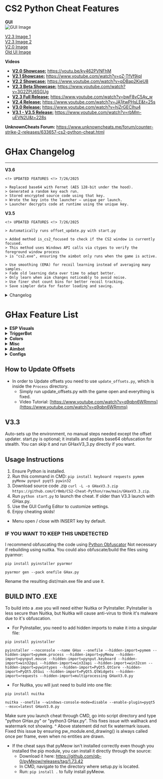# CS2 Python Cheat Features

**GUI**  
![GUI Image](https://i.imgur.com/XiEJzhV.png)

[V2.3 Image 1](https://i.imgur.com/lnRgX9y.png)  
[V2.3 Image 2](https://i.imgur.com/76SVSOP.png)  
[V2.0 Image](https://i.imgur.com/HlRGsOU.png)  
[Old UI Image](https://i.imgur.com/aGdY35U.png)  

**Videos**

- [**V2.0 Showcase:**](https://www.youtube.com/watch?v=ky462PVNFhM&t=586s) https://youtu.be/ky462PVNFhM  
- [**V2.1 Showcase:**](https://www.youtube.com/watch?v=oZ-TfVf9iqI) https://www.youtube.com/watch?v=oZ-TfVf9iqI  
- [**V2.2 Showcase:**](https://www.youtube.com/watch?v=pDBap2KieU8) https://www.youtube.com/watch?v=pDBap2KieU8  
- [**V2.3 Beta Showcase:**](https://www.youtube.com/watch?v=3G2ZPU6SGUg) https://www.youtube.com/watch?v=3G2ZPU6SGUg  
- [**V2.3 Full Release:**](https://www.youtube.com/watch?v=bwF8vC5Av_w) https://www.youtube.com/watch?v=bwF8vC5Av_w  
- [**V2.4 Release:**](https://www.youtube.com/watch?v=JA1jtwPHsLE&t=25s) https://www.youtube.com/watch?v=JA1jtwPHsLE&t=25s  
- [**V3.0 Release:**](https://www.youtube.com/watch?v=hjZrGECIhu4) https://www.youtube.com/watch?v=hjZrGECIhu4
- [**V3.1 - V3.5 Release:**](https://www.youtube.com/watch?v=rbMm-uEVN2U&t=228s) https://www.youtube.com/watch?v=rbMm-uEVN2U&t=228s

**UnknownCheats Forum:** https://www.unknowncheats.me/forum/counter-strike-2-releases/633657-cs2-python-cheat.html

# GHax Changelog
---

**V3.6**

``<!> UPDATED FEATURES <!> 7/26/2025``

```
> Replaced base64 with Fernet (AES 128-bit under the hood).
> Generated a random key each run.
> Stored encrypted source code using that key.
> Wrote the key into the launcher — unique per launch.
> Launcher decrypts code at runtime using the unique key.
```

**V3.5**

``<!> UPDATED FEATURES <!> 7/26/2025``

```
> Automatically runs offset_update.py with start.py

> Added method is_cs2_focused to check if the CS2 window is currently focused.
> This method uses Windows API calls via ctypes to verify the foreground window process
> is "cs2.exe", ensuring the aimbot only runs when the game is active.

> Use smoothing (EMA) for recoil learning instead of averaging many samples.
> Fade old learning data over time to adapt better.
> Only learn when aim changes noticeably to avoid noise.
> Use finer shot count bins for better recoil tracking.
> Save simpler data for faster loading and saving.
```

<details>
<summary>Changelog</summary>

**V3.4**

``<!> UPDATED FEATURES <!> 7/26/2025``
```
> Per-weapon recoil learning (saves to aimbot_data/{weapon_id}.json)
> Smoothed learning updates to reduce overcorrection (alpha blending)
> Learning keys now include shot count bins (0–10+) for accuracy
> Automatically reloads learning data when weapon changes
> Ignores tiny corrections under 0.05 to prevent noise
> Cleaned up old learning code and added helpful debug logs
```

**V3.3**

`<!> UPDATED FEATURES <!> 7/25/2025`
```
> Uses a random venv folder
> Base64-encodes all .py files (main + submodules)
> Generates a launcher.py with a custom import hook
> Loads and runs all code from memory (no plain .py on disk)
> Installs pyMeow manually from GitHub if needed
> Runs silently inside the virtual environment
```

**V3.2**

`<!> UPDATED FEATURES <!> 7/22/2025`
```
- TriggerBot Memory Read Fixes:
  - Added early checks for invalid or zero pointers before reading memory
  - Wrapped critical memory reads in try/except blocks to safely handle partial read errors (Error 299)
  - Added early returns when entity/local player pointers are not valid
  - Prevented triggerbot logic from running if game window is not focused or player is not in-game
  - Skips unsafe reads outside of active match

- Spectator List Fixes:
  - Added safe read wrappers to handle partial read errors (Error 299)
  - Wrapped all memory reads in try-except blocks
  - Used cached variables and fallback defaults
  - Added filtering to skip invalid or self-controller entities early in the loop
  - Error logging without spamming errors
  - Ensured handling of pointer chains for online spectator detection
  - 1 second caching

- Distance ESP:
  - Displayed in front of box ESP for easier readability
```

**V3.1**

`<!> UPDATED FEATURES <!> 7/20/2025`

```
- Aimbot:
  - Added collections.deque for learning data storage
  - Cached pymem read funcs and math funcs in __init__
  - Learning data uses deque with maxlen=50
  - load_learning: convert keys to tuple, values to deque
  - save_learning: convert deque to list, keys to string
  - get_entity: cached local_player_controller read
  - get_current_bone_index: cache velocity vector outside loop
  - run():
    - Reduced sleep_base to 0.005
    - Dynamic recoil scale based on shots_fired
    - Smoothing jitter reduced, max smoothing 0.25
    - Mouse movement clamped to ±15
    - Added learning correction clamping and locking
    - Improved exception handling with shorter sleep
```

---

**V3.0**

```txt
- Changed aimbot to external mouse movement instead of writing view angles
- Added no flash and spectator list
- Added armor bar and armor ESP
```

---

**V2.7**

```txt
- Added weapon ESP
- Moved weapon check directly into aimbot.py
- Added bomb ESP
```

---

**V2.6**

```txt
- Added FOV overlay color change
- Added simple weapon check for aimbot (no aim on knife/nade)
- Aim at closest bone to crosshair added to aimbot
```

---

**V2.5**

```txt
- Complete GUI overhaul
- Custom color window
- Added configs
- Added RCS control toggle
- Added render refresh rate sync toggle
- Added triggerbot always on
```

---

**V2.4**

```txt
- Aimbot learning system:
  - Stores delta angle adjustments linked to quantized angles
  - Saved across sessions for improvement

- Velocity prediction:
  - Reads target velocity to predict future position
  - Improves hit probability for moving targets
```

---

**V2.3**

`<!> UPDATED FEATURES <!> 7/6/2025`

```txt
- Modularization:
  - Further separated scripts into modules

- Features:
  - Added aimbot & recoil control with extensive customization
  - Added Glow ESP
  - Added cooldown to TriggerBot
  - Added BHop (very effective)
  - Added separate FOV overlay window
  - Added client.dll process handler support
  - Hardcoded offsets, with update script
  - Downward offset added due to bone issues
  - Local offset loading instead of online fetch
  - Full PyQt5 GUI customization
  - Removed initial weapon check from b2.3 (broken)
```

---

**V2.2**

`<!> UPDATED FEATURES <!> 7/3/2025`

```txt
- Modularization:
  - Separated offsets into its own script
  - Created legit aimbot with recoil control

- Organization:
  - Files modularized and separated
  - GHax.py and Aim_Recoil.py must both be run (multiprocessing coming v2.3)
```

---

**V2.1**

`<!> UPDATED FEATURES <!> 7/2/2025`

```txt
- Replaced CT/T Side ESP toggles with:
  - "Enemy Only" or "Team Only"

- Fixed watermark disappearing bug due to conditional end_drawing()

- WallHack:
  - end_drawing() now called exactly once per frame

- GUI:
  - Added FOV changer slider (default 90)
  - Added disclaimer for memory writing
  - Real-time slider updates
```

---

**V2.0**

`<!> UPDATED FEATURES <!> 6/30/2025`

```txt
- Updated cheat for game patch
- Fixed triggerbot performance
- Updated UI
```

---

**V1.9**

`<!> UPDATED FEATURES <!> 5/11/2024`

```txt
- Updated Entity class for new gameScene structure and a2x links
- Expanded offset dictionary for aimbot/no recoil

Class Updates:
- Health, Team, Pos, Name, BonePos, WTS methods fully implemented with fallback handling
```

---

**V1.8**

`<!> UPDATED FEATURES <!> 5/11/2024`

```txt
- Added TriggerBot
- Added TriggerKey and TriggerTeam
- Keyboard listener with winsound
- Temporarily removed config.json
```

---

**V1.7**

`<!> UPDATED FEATURES <!> 5/10/2024`

```txt
- Temporarily removed TriggerBot and config file
- Fixed ESP bugs
- Improved ESP performance
- Added PyQt5 GUI
- PyInstaller support added
```

---

**V1.6**

`<!> UPDATED FEATURES <!> 5/8/2024`

```txt
- Wallhack:
  - Toggle bounding box and ESP features independently
  - Fix for crash on re-enable
  - Opacity control for bounding box background
```

---

**V1.5**

`<!> UPDATED FEATURES <!> 5/7/2024`

```txt
- Squarebone ESP
- Updated crosshair
- Changed team ESP to enemy-only
- Wallhack no longer renders on local player
- Fixed ReadProcessMemory Error 299
- Added text colors for name & health
- Improved JSON config parsing
- Removed tkinter GUI (temporarily)
```

---

**V1.4**

`<!> UPDATED FEATURES <!> 5/3/2024`

```txt
- Font size options for name/health ESP
- Circle bone ESP
- Skeleton ESP (may lag)
- Color options for new ESP types
- Headshape toggle (circle/square)
```

---

**V1.3**

`<!> UPDATED FEATURES <!> 4/23/2024`

```txt
- Triggerkey customization (shift/ctrl/alt/spacebar)
- External crosshair (+)
- Health and Name ESP
- Improved watermark with disable option
```

</details>


# GHax Feature List

<details>
<summary><strong>ESP Visuals</strong></summary>

| Feature           | Feature           | Feature             | Feature            |
|-------------------|-------------------|----------------------|---------------------|
| Watermark         | Box ESP           | Line ESP            | Skeleton ESP       |
| Bone ESP          | Head ESP          | Name ESP            | Health ESP         |
| Health Bar ESP    | Armor ESP         | Armor Bar ESP       | Distance ESP       |
| Weapon ESP        | Bomb ESP          | Flash ESP           | Scoped ESP         |
| Enemy Only        | Team Only         | Spectator List      | Radar Overlay      |

</details>

<details>
<summary><strong>TriggerBot</strong></summary>

| Feature               | Description                   |
|------------------------|-------------------------------|
| Shoot Team            | Trigger on teammates           |
| Always On             | Fire without holding a key     |
| Set Trigger Key       | Custom keybind for trigger     |
| Trigger Cooldown      | Delay between shots            |

</details>

<details>
<summary><strong>Colors</strong></summary>

| Feature                | Feature               | Feature               |
|------------------------|------------------------|------------------------|
| Box Enemy Color        | Box Team Color         | Box Background Color   |
| Bone ESP Color         | Head ESP Color         | Skeleton ESP Color     |
| FOV Overlay Color      | Line ESP Color         | Crosshair Color        |
| Font Colors            |                        |                        |

</details>

<details>
<summary><strong>Misc</strong></summary>

| Feature            | Description                   |
|---------------------|-------------------------------|
| BHop               | Auto bunny hop                |
| Crosshair          | Static on-screen crosshair    |
| Glow               | Player glow effect            |
| No Flash           | Block flashbang effect        |
| FOV Changer        | Custom field of view          |
| ESP Monitor Sync   | Align ESP to screen resolution|

</details>

<details>
<summary><strong>Aimbot</strong></summary>

| Feature                  | Description                               |
|---------------------------|-------------------------------------------|
| Deathmatch Mode          | Enables aimbot in DM scenarios            |
| Show FOV                 | Visualize aim field                       |
| Aim Nearest Bone         | Targets head or chest                     |
| Aimbot Learning          | Adaptive accuracy over time based on weapon|
| Velocity Prediction      | Predicts moving targets                   |
| Enable RCS               | Recoil control system                     |
| Aim FOV                  | Limit aim range                           |
| Aim Smooth Base          | Base smoothing value                      |
| Aim Smooth Variation     | Random smoothing to appear legit          |
| RCS Smooth Base          | Recoil smoothing base                     |
| RCS Smooth Variation     | Recoil smoothing variance                 |
| RCS Scale                | Recoil strength factor                    |
| Stabilize Shots          | Smoother firing movement                  |
| Target Switch Delay      | Time delay when changing targets          |
| Aim Start Delay          | Initial aim delay                         |
| Downward Offset          | Offset aim position vertically            |
| Target Bone              | Target specific bone (head/chest)         |

</details>

<details>
<summary><strong>Configs</strong></summary>

| Feature             |
|----------------------|
| Save / Reset Configs |

</details>

## How to Update Offsets
- In order to Update offsets you need to use ``update_offsets.py``, which is inside the ``Process`` directory.
  - Simply run update_offsets.py with the game open and everything is fixed.
  - Video Tutorial: [https://www.youtube.com/watch?v=q9qbn6WRmms](https://www.youtube.com/watch?v=q9qbn6WRmms)


 ## V3.3
Auto-sets up the environment, no manual steps needed except the offset updater. 
start.py is optional; it installs and applies base64 obfuscation for stealth.
You can skip it and run GHaxV3_3.py directly if you want.

## Usage Instructions

1. Ensure Python is installed.
2. Run this command in CMD: ``pip install keyboard requests pymem pyMeow pynput pyqt5 pywin32``
3. Download source code .zip ``curl -L -o GHaxV3.3.zip https://github.com/Cr0mb/CS2-Cheat-Python/raw/main/GHaxV3.3.zip``.
4. Run ``python start.py`` to launch the cheat. If older than V3.3 launch with GHax.py.
5. Use the GUI Config Editor to customize settings.
6. Enjoy cheating skids!
- Menu open / close with INSERT key by default.

### IF YOU WANT TO KEEP THIS UNDETECTED

I recommend obfuscating the code using [Python Obfuscator](https://freecodingtools.org/tools/obfuscator/python)
Not necessary if rebuilding using nuitka.
You could also obfuscate/build the files using pyarmor:
```
pip install pyinstaller pyarmor
```
```
pyarmor gen --pack onefile GHax.py
```
Rename the resulting dist/main.exe file and use it.

## BUILD INTO .EXE
To build into a .exe you will need either Nuitka or PyInstaller.
PyInstaller is less secure than Nuitka, but Nuitka will cause anti-virus to think it's malware due to it's obfuscation.

- For PyInstaller, you need to add hidden imports to make it into a singular file:
```
pip install pyinstaller
```
```
pyinstaller --noconsole --name GHax --onefile --hidden-import=pymem --hidden-import=pymem.process --hidden-import=pyMeow --hidden-import=pynput.mouse --hidden-import=pynput.keyboard --hidden-import=win32gui --hidden-import=win32api --hidden-import=win32con --hidden-import=pywintypes --hidden-import=PyQt5.QtCore --hidden-import=PyQt5.QtGui --hidden-import=PyQt5.QtWidgets --hidden-import=requests --hidden-import=multiprocessing GHaxV3.0.py
```

- For Nuitka, you will just need to build into one file:
```
pip install nuitka
```
```
nuitka --onefile --windows-console-mode=disable --enable-plugin=pyqt5 --msvc=latest GHaxV3.0.py
```

Make sure you launch cheat through CMD, go into script directory and type "python GHax.py" or "python3 GHax.py". This fixes issue with wallhack and watermark not showing.
^ Above statement did not fix watermark issues. Fixed this issue by ensuring pw_module.end_drawing() is always called once per frame, even when no entities are drawn.

- If the cheat says that pyMeow isn't installed correctly even though you installed the pip module, you can install it directly through the source:
  - Download it here: https://github.com/qb-0/pyMeow/releases/tag/1.73.42
  - In CMD, navigate to the directory where setup.py is located.
  - Run: ``pip install .``
to fully install pyMeow.

